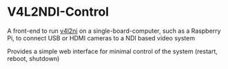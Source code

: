 # V4L2NDI-Control

A front-end to run [v4l2ni](https://github.com/lplassman/V4L2-to-NDI) on a single-board-computer, such as a Raspberry Pi, to connect USB or 
HDMI cameras to a NDI based video system

Provides a simple web interface for minimal control of the system (restart, reboot, shutdown)

